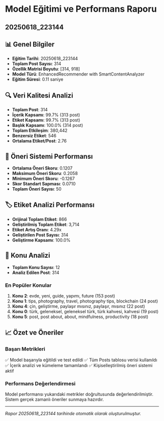 # Model Eğitimi ve Performans Raporu
## 20250618_223144

## 📊 Genel Bilgiler
- **Eğitim Tarihi**: 20250618_223144
- **Toplam Post Sayısı**: 314
- **Özellik Matrisi Boyutu**: [314, 918]
- **Model Türü**: EnhancedRecommender with SmartContentAnalyzer
- **Eğitim Süresi**: 0.11 saniye

## 🔍 Veri Kalitesi Analizi

- **Toplam Post**: 314
- **İçerik Kapsamı**: 99.7% (313 post)
- **Etiket Kapsamı**: 99.7% (313 post)
- **Başlık Kapsamı**: 100.0% (314 post)
- **Toplam Etkileşim**: 380,442
- **Benzersiz Etiket**: 546
- **Ortalama Etiket/Post**: 2.76

## 🎯 Öneri Sistemi Performansı
- **Ortalama Öneri Skoru**: 0.1207
- **Maksimum Öneri Skoru**: 0.2058
- **Minimum Öneri Skoru**: -0.1267
- **Skor Standart Sapması**: 0.0710
- **Toplam Öneri Sayısı**: 50

## 🏷️ Etiket Analizi Performansı
- **Orijinal Toplam Etiket**: 866
- **Geliştirilmiş Toplam Etiket**: 3,714
- **Etiket Artış Oranı**: 4.29x
- **Geliştirilen Post Sayısı**: 314
- **Geliştirme Kapsamı**: 100.0%

## 🎯 Konu Analizi
- **Toplam Konu Sayısı**: 12
- **Analiz Edilen Post**: 314

### En Popüler Konular
1. **Konu 2**: evde, yeni, guide, yapımı, future (153 post)
2. **Konu 1**: tips, photography, travel, photography tips, blockchain (24 post)
3. **Konu 4**: çin, geliştirme, paylaşır mısınız, paylaşır, mısınız (22 post)
4. **Konu 0**: türk, geleneksel, geleneksel türk, türk kahvesi, kahvesi (19 post)
5. **Konu 5**: post, post about, about, mindfulness, productivity (18 post)

## 📈 Özet ve Öneriler

### Başarı Metrikleri
✅ Model başarıyla eğitildi ve test edildi
✅ Tüm Posts tablosu verisi kullanıldı
✅ İçerik analizi ve kümeleme tamamlandı
✅ Kişiselleştirilmiş öneri sistemi aktif

### Performans Değerlendirmesi
Model performansı yukarıdaki metrikler doğrultusunda değerlendirilmiştir. 
Sistem gerçek zamanlı öneriler sunmaya hazırdır.

---
*Rapor 20250618_223144 tarihinde otomatik olarak oluşturulmuştur.*
